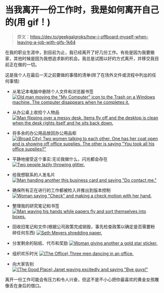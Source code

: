 # 当我离开一份工作时，我是如何离开自己的(用 gif！)

> 原文：<https://dev.to/geekgalgroks/how-i-offboard-myself-when-leaving-a-job-with-gifs-1k64>

在我的职业生涯中，到目前为止，我已经离开了好几份工作。有些是因为我要搬家，其他时候是因为我想追求新的机会。我总是试图以好的方式离开，并移交我目前正在做的一切。

这是我个人在最后一天之前要做的事情的清单(除了在场外文件或流程中列出的任何事情)

*   从笔记本电脑中删除个人文件和浏览器书签
    [![Old man moving the "My Computer" icon to the Trash on a Windows machine. The computer disappears when he completes it.](img/cf510da383b7e3fd6d99c3e812571798.png)](https://i.giphy.com/media/de5bARu0SsXiU/giphy.gif)

*   从办公桌上收拾个人物品
    [![Man flipping over a messy desk. Items fly off and the desktop is clean when the desk rights itself and he sits back down.](img/418198bfc7f005a86024df9ed05ce834.png)](https://i.giphy.com/media/oCGjUWkj8vz9u/giphy.gif)

*   将多余的办公用品放回办公用品柜
    [![(Broad City) Two women talking to each other. One has her coat open and is showing off office supplies. The other is saying "You took all his office supplies?"](img/155244aa2703762c1beff393508d684f.png)](https://i.giphy.com/media/gw3ElR1zQkBqoGl2/giphy.gif)

*   平静地接受这个事实:无论我做什么，闪光都会存在
    [![Two people lazily throwing glitter.](img/07cc7fd8bd1163cf051b4b5d018be675.png)](https://i.giphy.com/media/RkG1FF2PjlBvaN4rct/giphy.gif)

*   给我想联系的人发名片
    [![Man handing another this business card and saying "Do contact me."](img/2470bcdeace85cc682a5bb2761b3dd81.png)](https://i.giphy.com/media/xUNd9PsdMzOOArBa1i/giphy.gif)

*   确保所有正在进行的工作都被检入并推出到版本控制
    [![Woman saying "Check" and making a check motion with her hand.](img/99d0eb6aefca1682913a7d56dd409406.png)](https://i.giphy.com/media/l4EpblDY4msVtKAOk/giphy.gif)

*   整理我的研究笔记和书签
    [![Man waving his hands while papers fly and sort themselves into boxes.](img/550c42e52bb54db9f329546c627c41db.png)](https://i.giphy.com/media/m77wEsvF99FyU/giphy.gif)

*   回收旧笔记和文件(根据公司政策完成销毁，事先检查政策以确定是否需要粉碎任何东西)
    [![Seth Meyers shredding paper.](img/59a621e6cca34f7c997a01ae5862dd2b.png)](https://i.giphy.com/media/l0IyjK57IEerH0xMc/giphy.gif)

*   分发剩余的贴纸、代币和奖励
    [![Woman giving another a gold star sticker.](img/c82523b369395536018e5ac805e5a2ff.png)](https://i.giphy.com/media/3o7525CnwPAlwoG7qE/giphy.gif)

*   组织欢乐时光
    [![(The Office) Three men dancing in an office.](img/206348fa3db1bf1df1885496e1f21879.png)](https://i.giphy.com/media/l0MYt5jPR6QX5pnqM/giphy.gif)

*   向大家告别
    [![(The Good Place) Janet waving excitedly and saying "Bye guys!"](img/7100dfc12ea62710f9348e66e6ef3707.png)](https://i.giphy.com/media/fWgQH01z4rjwrZckyM/giphy.gif)

离开一份工作可能会有压力和令人兴奋，但这不是不小心把你最喜欢的黄金女孩雕像丢在身后的借口。